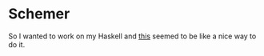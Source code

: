 # Schemer

So I wanted to work on my Haskell and
[this](https://en.wikibooks.org/wiki/Write_Yourself_a_Scheme_in_48_Hours)
seemed to be like a nice way to do it.
